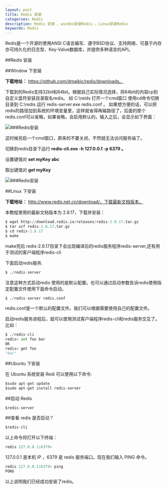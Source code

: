 ```yaml
---
layout: post
title: Redis 安装 
categories: Redis
description: Redis 安装 、windos安装Redis 。Linux安装Redis
keywords: Redis
---
```


Redis是一个开源的使用ANSI C语言编写、遵守BSD协议、支持网络、可基于内存亦可持久化的日志型、Key-Value数据库，并提供多种语言的API。
 
##Redis 安装

##Window 下安装

**下载地址：** https://github.com/dmajkic/redis/downloads。

下载到的Redis支持32bit和64bit。根据自己实际情况选择，将64bit的内容cp到自定义盘符安装目录取名redis。 如 C:\reids
打开一个cmd窗口 使用cd命令切换目录到 C:\redis 运行 redis-server.exe redis.conf 。
如果想方便的话，可以把redis的路径加到系统的环境变量里，这样就省得再输路径了，后面的那个redis.conf可以省略，如果省略，会启用默认的。输入之后，会显示如下界面：

![###Redis安装](http://7xsod9.com1.z0.glb.clouddn.com/redis-win.jpg)

这时候另启一个cmd窗口，原来的不要关闭，不然就无法访问服务端了。

切换到redis目录下运行 **redis-cli.exe -h 127.0.0.1 -p 6379 。**

设置键值对 **set myKey abc**

取出键值对 **get myKey**

![###Redis安装](http://7xsod9.com1.z0.glb.clouddn.com/redis-win2.jpg)

##Linux 下安装

**下载地址：** http://www.redis.net.cn/download/，下载最新文档版本。

本教程使用的最新文档版本为 2.8.17，下载并安装：

```python
$ wget http://download.redis.io/releases/redis-2.8.17.tar.gz
$ tar xzf redis-2.8.17.tar.gz
$ cd redis-2.8.17
$ make
```

make完后 redis-2.8.17目录下会出现编译后的redis服务程序redis-server,还有用于测试的客户端程序redis-cli

下面启动redis服务.

```python
$ ./redis-server
```

注意这种方式启动redis 使用的是默认配置。也可以通过启动参数告诉redis使用指定配置文件使用下面命令启动。

```python
$ ./redis-server redis.conf
```

redis.conf是一个默认的配置文件。我们可以根据需要使用自己的配置文件。

启动redis服务进程后，就可以使用测试客户端程序redis-cli和redis服务交互了。 比如：

```python
$ ./redis-cli
redis> set foo bar
OK
redis> get foo
"bar"
```

##Ubuntu 下安装

在 Ubuntu 系统安装 Redi 可以使用以下命令:

```python
$sudo apt-get update
$sudo apt-get install redis-server
```

##启动 Redis

```python
$redis-server
```

##查看 redis 是否启动？

```python
$redis-cli
```

以上命令将打开以下终端：

```python
redis 127.0.0.1:6379>
```

127.0.0.1 是本机 IP ，6379 是 redis 服务端口。现在我们输入 PING 命令。

```python
redis 127.0.0.1:6379> ping
PONG
```

以上说明我们已经成功安装了redis。
